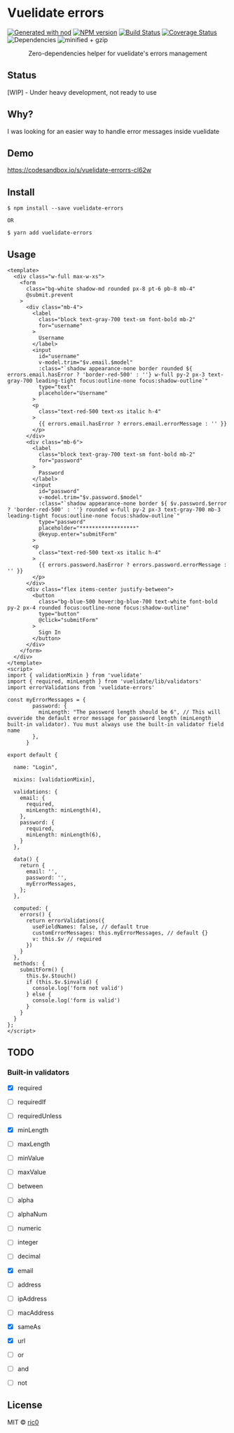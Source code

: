 # Vuelidate errors

[![Generated with nod](https://img.shields.io/badge/generator-nod-2196F3.svg?style=flat-square)](https://github.com/diegohaz/nod)
[![NPM version](https://img.shields.io/npm/v/vuelidate-errors.svg?style=flat-square)](https://npmjs.org/package/vuelidate-errors)
[![Build Status](https://img.shields.io/travis/ecerroni/vuelidate-errors/master.svg?style=flat-square)](https://travis-ci.org/ecerroni/vuelidate-errors) [![Coverage Status](https://img.shields.io/codecov/c/github/ecerroni/vuelidate-errors/master.svg?style=flat-square)](https://codecov.io/gh/ecerroni/vuelidate-errors/branch/master)
![Dependencies](https://img.shields.io/librariesio/dependents/npm/vuelidate-errors.svg)
![minified + gzip](https://img.shields.io/bundlephobia/minzip/vuelidate-errors.svg)


<center>
Zero-dependencies helper for vuelidate's errors management
</center>

## Status
[WIP] - Under heavy development, not ready to use

## Why?
I was looking for an easier way to handle error messages inside vuelidate

## Demo

https://codesandbox.io/s/vuelidate-errorrs-cl62w


## Install

    $ npm install --save vuelidate-errors

    OR 

    $ yarn add vuelidate-errors

## Usage

```
<template>
  <div class="w-full max-w-xs">
    <form
      class="bg-white shadow-md rounded px-8 pt-6 pb-8 mb-4"
      @submit.prevent
    >
      <div class="mb-4">
        <label
          class="block text-gray-700 text-sm font-bold mb-2"
          for="username"
        >
          Username
        </label>
        <input
          id="username"
          v-model.trim="$v.email.$model"
          :class="`shadow appearance-none border rounded ${ errors.email.hasError ? 'border-red-500' : ''} w-full py-2 px-3 text-gray-700 leading-tight focus:outline-none focus:shadow-outline`"
          type="text"
          placeholder="Username"
        >
        <p
          class="text-red-500 text-xs italic h-4"
        >
          {{ errors.email.hasError ? errors.email.errorMessage : '' }}
        </p>
      </div>
      <div class="mb-6">
        <label
          class="block text-gray-700 text-sm font-bold mb-2"
          for="password"
        >
          Password
        </label>
        <input
          id="password"
          v-model.trim="$v.password.$model"
          :class="`shadow appearance-none border ${ $v.password.$error ? 'border-red-500' : ''} rounded w-full py-2 px-3 text-gray-700 mb-3 leading-tight focus:outline-none focus:shadow-outline`"
          type="password"
          placeholder="******************"
          @keyup.enter="submitForm"
        >
        <p
          class="text-red-500 text-xs italic h-4"
        >
          {{ errors.password.hasError ? errors.password.errorMessage : '' }}
        </p>
      </div>
      <div class="flex items-center justify-between">
        <button
          class="bg-blue-500 hover:bg-blue-700 text-white font-bold py-2 px-4 rounded focus:outline-none focus:shadow-outline"
          type="button"
          @click="submitForm"
        >
          Sign In
        </button>
      </div>
    </form>
  </div>
</template>
<script>
import { validationMixin } from 'vuelidate'
import { required, minLength } from 'vuelidate/lib/validators'
import errorValidations from 'vuelidate-errors'

const myErrorMessages = {
        password: {
          minLength: "The password length should be 6", // This will ovveride the default error message for password length (minLength built-in validator). Yuu must always use the built-in validator field name
        },
      }

export default {

  name: "Login",
  
  mixins: [validationMixin],
  
  validations: {
    email: {
      required,
      minLength: minLength(4),
    },
    password: {
      required,
      minLength: minLength(6),
    }
  },
  
  data() {
    return {
      email: '',
      password: '',
      myErrorMessages,
    };
  },
  
  computed: {
    errors() {
      return errorValidations({
        useFieldNames: false, // default true
        customErrorMessages: this.myErrorMessages, // default {}
        v: this.$v // required
      })
    }
  },
  methods: {
    submitForm() {
      this.$v.$touch()
      if (this.$v.$invalid) {
        console.log('form not valid')
      } else {
        console.log('form is valid')
      }
    }
  }
};
</script>

```

## TODO
### Built-in validators
- [x] required
- [ ] requiredIf
- [ ] requiredUnless
- [x] minLength
- [ ] maxLength
- [ ] minValue
- [ ] maxValue
- [ ] between
- [ ] alpha
- [ ] alphaNum
- [ ] numeric
- [ ] integer
- [ ] decimal
- [x] email
- [ ] address
- [ ] ipAddress
- [ ] macAddress
- [x] sameAs
- [x] url
- [ ] or
- [ ] and
- [ ] not


## License

MIT © [ric0](https://github.com/ecerroni)
